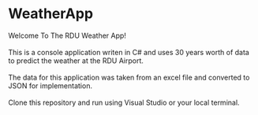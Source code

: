 # WeatherApp
Welcome To The RDU Weather App!<br><br>
This is a console application writen in C# and uses 30 years worth of data to predict the weather at the RDU Airport.<br><br>
The data for this application was taken from an excel file and converted to JSON for implementation.<br><br>
Clone this repository and run using Visual Studio or your local terminal. 
